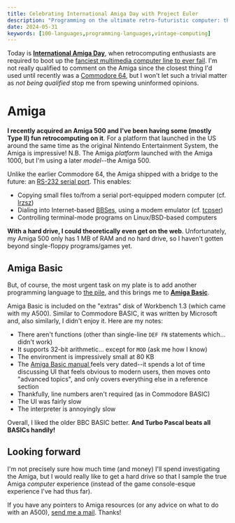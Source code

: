 ```yaml
---
title: Celebrating International Amiga Day with Project Euler
description: "Programming on the ultimate retro-futuristic computer: the Amiga 500."
date: 2024-05-31
keywords: [100-languages,programming-languages,vintage-computing]
---
```

Today is **[International Amiga Day](https://www.lemonamiga.com/forum/viewtopic.php?f=9&t=11833)**, when retrocomputing enthusiasts are required to boot up the [fanciest multimedia computer line to ever fail](https://en.wikipedia.org/wiki/Amiga). I'm not really qualified to comment on the Amiga since the closest thing I'd used until recently was a [Commodore 64](https://en.wikipedia.org/wiki/Commodore_64), but I won't let such a trivial matter as *not being qualified* stop me from spewing uninformed opinions.

# Amiga
**I recently acquired an Amiga 500 and I've been having some (mostly Type II) fun retrocomputing on it**. For a platform that launched in the US around the same time as the original Nintendo Entertainment System, the Amiga is impressive! N.B. The Amiga *platform* launched with the Amiga 1000, but I'm using a later *model*--the Amiga 500.

Unlike the earlier Commodore 64, the Amiga shipped with a bridge to the future: an [RS-232 serial port](https://en.wikipedia.org/wiki/RS-232). This enables:

* Copying small files to/from a serial port-equipped modern computer (cf. [lrzsz](https://ohse.de/uwe/software/lrzsz.html))
* Dialing into Internet-based [BBSes](https://en.wikipedia.org/wiki/Bulletin_board_system), using a modem emulator (cf. [tcpser](https://github.com/go4retro/tcpser))
* Controlling terminal-mode programs on Linux/BSD-based computers

**With a hard drive, I could theoretically even get on the web**. Unfortunately, my Amiga 500 only has 1 MB of RAM and no hard drive, so I haven't gotten beyond single-floppy programs/games yet.

## Amiga Basic
But, of course, the most urgent task on my plate is to add another programming language to [the pile](../100-languages/index.html), and this brings me to **[Amiga Basic](https://en.wikipedia.org/wiki/Amiga_Basic)**.

Amiga Basic is included on the "extras" disk of Workbench 1.3 (which came with my A500). Similar to Commodore BASIC, it was written by Microsoft and, also similarly, I didn't enjoy it. Here are my notes:

* There aren't functions (other than single-line `DEF FN` statements which... didn't work)
* It supports 32-bit arithmetic... except for `MOD` (ask me how I know)
* The environment is impressively small at 80 KB
* The [Amiga Basic manual ](https://archive.org/details/Amiga_BASIC_1985_Commodore) feels very dated--it spends a lot of time discussing UI that feels obvious to modern users, then moves onto "advanced topics", and only covers everything else in a reference section
* Thankfully, line numbers aren't required (as in Commodore BASIC)
* The UI was fairly slow
* The interpreter is annoyingly slow

Overall, I liked the older BBC BASIC better. **And Turbo Pascal beats all BASICs handily!**

## Looking forward
I'm not precisely sure how much time (and money) I'll spend investigating the Amiga, but I would really like to get a hard drive so that I sample the true Amiga *computer* experience (instead of the game console-esque experience I've had thus far).

If you have any pointers to Amiga resources (or any advice on what to do with an A500), [send me a mail](mailto:log@schemescape.com). Thanks!
